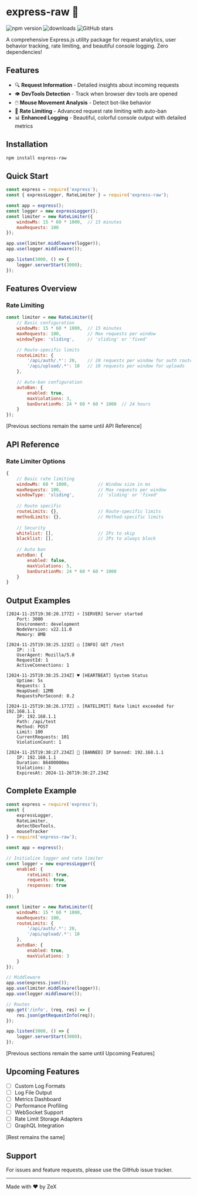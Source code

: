 # express-raw 🚀

![npm version](https://img.shields.io/npm/v/express-raw)
![downloads](https://img.shields.io/npm/dm/express-raw)
![GitHub stars](https://img.shields.io/github/stars/ddosnotification/express-raw)

A comprehensive Express.js utility package for request analytics, user behavior tracking, rate limiting, and beautiful console logging. Zero dependencies!

## Features

- 🔍 **Request Information** - Detailed insights about incoming requests
- 👁️ **DevTools Detection** - Track when browser dev tools are opened
- 🖱️ **Mouse Movement Analysis** - Detect bot-like behavior
- 🚦 **Rate Limiting** - Advanced request rate limiting with auto-ban
- 📊 **Enhanced Logging** - Beautiful, colorful console output with detailed metrics

## Installation

```bash
npm install express-raw
```

## Quick Start

```javascript
const express = require('express');
const { expressLogger, RateLimiter } = require('express-raw');

const app = express();
const logger = new expressLogger();
const limiter = new RateLimiter({
    windowMs: 15 * 60 * 1000,  // 15 minutes
    maxRequests: 100
});

app.use(limiter.middleware(logger));
app.use(logger.middleware());

app.listen(3000, () => {
    logger.serverStart(3000);
});
```

## Features Overview

### Rate Limiting
```javascript
const limiter = new RateLimiter({
    // Basic configuration
    windowMs: 15 * 60 * 1000,  // 15 minutes
    maxRequests: 100,          // Max requests per window
    windowType: 'sliding',     // 'sliding' or 'fixed'

    // Route-specific limits
    routeLimits: {
        '/api/auth/.*': 20,    // 20 requests per window for auth routes
        '/api/upload/.*': 10   // 10 requests per window for uploads
    },

    // Auto-ban configuration
    autoBan: {
        enabled: true,
        maxViolations: 3,
        banDurationMs: 24 * 60 * 60 * 1000  // 24 hours
    }
});
```

[Previous sections remain the same until API Reference]

## API Reference

### Rate Limiter Options
```javascript
{
    // Basic rate limiting
    windowMs: 60 * 1000,           // Window size in ms
    maxRequests: 100,              // Max requests per window
    windowType: 'sliding',         // 'sliding' or 'fixed'
    
    // Route specific
    routeLimits: {},               // Route-specific limits
    methodLimits: {},              // Method-specific limits
    
    // Security
    whitelist: [],                 // IPs to skip
    blacklist: [],                 // IPs to always block
    
    // Auto ban
    autoBan: {
        enabled: false,
        maxViolations: 5,
        banDurationMs: 24 * 60 * 60 * 1000
    }
}
```

## Output Examples

```
[2024-11-25T19:38:20.177Z] ⚡ [SERVER] Server started
    Port: 3000
    Environment: development
    NodeVersion: v22.11.0
    Memory: 8MB

[2024-11-25T19:38:25.123Z] ○ [INFO] GET /test
    IP: ::1
    UserAgent: Mozilla/5.0
    RequestId: 1
    ActiveConnections: 1

[2024-11-25T19:38:25.234Z] ♥ [HEARTBEAT] System Status
    Uptime: 5s
    Requests: 1
    HeapUsed: 12MB
    RequestsPerSecond: 0.2

[2024-11-25T19:38:26.177Z] ⚠️ [RATELIMIT] Rate limit exceeded for 192.168.1.1
    IP: 192.168.1.1
    Path: /api/test
    Method: POST
    Limit: 100
    CurrentRequests: 101
    ViolationCount: 1

[2024-11-25T19:38:27.234Z] 🚫 [BANNED] IP banned: 192.168.1.1
    IP: 192.168.1.1
    Duration: 86400000ms
    Violations: 3
    ExpiresAt: 2024-11-26T19:38:27.234Z
```

## Complete Example

```javascript
const express = require('express');
const { 
    expressLogger, 
    RateLimiter, 
    detectDevTools, 
    mouseTracker 
} = require('express-raw');

const app = express();

// Initialize logger and rate limiter
const logger = new expressLogger({
    enabled: {
        rateLimit: true,
        requests: true,
        responses: true
    }
});

const limiter = new RateLimiter({
    windowMs: 15 * 60 * 1000,
    maxRequests: 100,
    routeLimits: {
        '/api/auth/.*': 20,
        '/api/upload/.*': 10
    },
    autoBan: {
        enabled: true,
        maxViolations: 3
    }
});

// Middleware
app.use(express.json());
app.use(limiter.middleware(logger));
app.use(logger.middleware());

// Routes
app.get('/info', (req, res) => {
    res.json(getRequestInfo(req));
});

app.listen(3000, () => {
    logger.serverStart(3000);
});
```

[Previous sections remain the same until Upcoming Features]

## Upcoming Features

- [ ] Custom Log Formats
- [ ] Log File Output
- [ ] Metrics Dashboard
- [ ] Performance Profiling
- [ ] WebSocket Support
- [ ] Rate Limit Storage Adapters
- [ ] GraphQL Integration

[Rest remains the same]

## Support

For issues and feature requests, please use the GitHub issue tracker.

---
Made with ♥ by ZeX